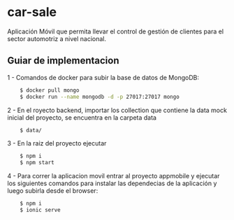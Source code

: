 # car-sale

Aplicación Móvil que permita llevar el control de gestión de clientes para el sector automotriz a nivel nacional.

## Guiar de implementacion

1 - Comandos de docker para subir la base de datos de MongoDB:
```sh
    $ docker pull mongo
    $ docker run --name mongodb -d -p 27017:27017 mongo
 ```
2 - En el royecto backend, importar los collection que contiene la data mock inicial del proyecto, se encuentra en la carpeta data
```sh
    $ data/
 ```
3 - En la raiz del proyecto ejecutar
```sh
    $ npm i
    $ npm start
 ```

4 - Para correr la aplicacion movil entrar al proyecto appmobile y ejecutar los siguientes comandos para instalar las dependecias de la aplicación y luego subirla desde el browser:
```sh
    $ npm i
    $ ionic serve
```
